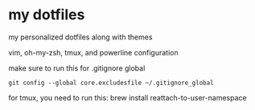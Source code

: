 # my dotfiles
my personalized dotfiles along with themes

vim, oh-my-zsh, tmux, and powerline configuration

make sure to run this for .gitignore global

	git config --global core.excludesfile ~/.gitignore_global

for tmux, you need to run this: 
	brew install reattach-to-user-namespace
